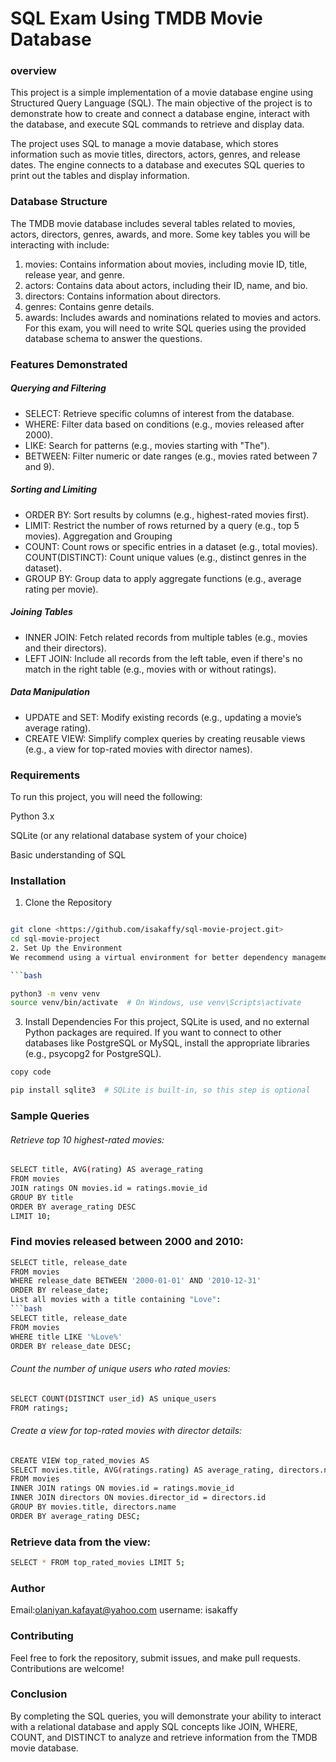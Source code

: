 # SQL Exam Using TMDB Movie Database
### overview 
This project is a simple implementation of a movie database engine using Structured Query Language (SQL). The main objective of the project is to demonstrate how to create and connect a database engine, interact with the database, and execute SQL commands to retrieve and display data.

The project uses SQL to manage a movie database, which stores information such as movie titles, directors, actors, genres, and release dates. The engine connects to a database and executes SQL queries to print out the tables and display information.
### Database Structure
The TMDB movie database includes several tables related to movies, actors, directors, genres, awards, and more. Some key tables you will be interacting with include:

1. movies: Contains information about movies, including movie ID, title, release year, and genre.
2. actors: Contains data about actors, including their ID, name, and bio.
3. directors: Contains information about directors.
4. genres: Contains genre details.
5. awards: Includes awards and nominations related to movies and actors.
For this exam, you will need to write SQL queries using the provided database schema to answer the questions.
### Features Demonstrated
##### Querying and Filtering
- SELECT: Retrieve specific columns of interest from the database.
- WHERE: Filter data based on conditions (e.g., movies released after 2000).
- LIKE: Search for patterns (e.g., movies starting with "The").
- BETWEEN: Filter numeric or date ranges (e.g., movies rated between 7 and 9).
##### Sorting and Limiting
- ORDER BY: Sort results by columns (e.g., highest-rated movies first).
- LIMIT: Restrict the number of rows returned by a query (e.g., top 5 movies).
Aggregation and Grouping
- COUNT: Count rows or specific entries in a dataset (e.g., total movies).
COUNT(DISTINCT): Count unique values (e.g., distinct genres in the dataset).
- GROUP BY: Group data to apply aggregate functions (e.g., average rating per movie).
##### Joining Tables
- INNER JOIN: Fetch related records from multiple tables (e.g., movies and their directors).
- LEFT JOIN: Include all records from the left table, even if there's no match in the right table (e.g., movies with or without ratings).
##### Data Manipulation
- UPDATE and SET: Modify existing records (e.g., updating a movie’s average rating).
- CREATE VIEW: Simplify complex queries by creating reusable views (e.g., a view for top-rated movies with director names).
### Requirements
To run this project, you will need the following:

Python 3.x

SQLite (or any relational database system of your choice)

Basic understanding of SQL
### Installation
1. Clone the Repository
```bash

git clone <https://github.com/isakaffy/sql-movie-project.git>
cd sql-movie-project
2. Set Up the Environment
We recommend using a virtual environment for better dependency management:

```bash

python3 -m venv venv
source venv/bin/activate  # On Windows, use venv\Scripts\activate
```
3. Install Dependencies
For this project, SQLite is used, and no external Python packages are required. If you want to connect to other databases like PostgreSQL or MySQL, install the appropriate libraries (e.g., psycopg2 for PostgreSQL).

```bash
copy code

pip install sqlite3  # SQLite is built-in, so this step is optional
```
### Sample Queries
###### Retrieve top 10 highest-rated movies:
```bash
SELECT title, AVG(rating) AS average_rating
FROM movies
JOIN ratings ON movies.id = ratings.movie_id
GROUP BY title
ORDER BY average_rating DESC
LIMIT 10;
```
### Find movies released between 2000 and 2010:
```bash
SELECT title, release_date
FROM movies
WHERE release_date BETWEEN '2000-01-01' AND '2010-12-31'
ORDER BY release_date;
List all movies with a title containing "Love":
```bash
SELECT title, release_date
FROM movies
WHERE title LIKE '%Love%'
ORDER BY release_date DESC;
```
###### Count the number of unique users who rated movies:
```bash
SELECT COUNT(DISTINCT user_id) AS unique_users
FROM ratings;
```
###### Create a view for top-rated movies with director details:
```bash
CREATE VIEW top_rated_movies AS
SELECT movies.title, AVG(ratings.rating) AS average_rating, directors.name AS director
FROM movies
INNER JOIN ratings ON movies.id = ratings.movie_id
INNER JOIN directors ON movies.director_id = directors.id
GROUP BY movies.title, directors.name
ORDER BY average_rating DESC;
```
### Retrieve data from the view:
```bash
SELECT * FROM top_rated_movies LIMIT 5;
```
### Author
Email:<olaniyan.kafayat@yahoo.com>
username: isakaffy

### Contributing
Feel free to fork the repository, submit issues, and make pull requests. Contributions are welcome!
### Conclusion
By completing the SQL queries, you will demonstrate your ability to interact with a relational database and apply SQL concepts like JOIN, WHERE, COUNT, and DISTINCT to analyze and retrieve information from the TMDB movie database.